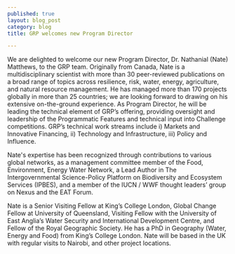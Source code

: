 ```yaml
---
published: true
layout: blog_post
category: blog
title: GRP welcomes new Program Director

---
```


We are delighted to welcome our new Program Director, Dr. Nathanial (Nate) Matthews, to the GRP team. Originally from Canada, Nate is a multidisciplinary scientist with more than 30 peer-reviewed publications on a broad range of topics across resilience, risk, water, energy, agriculture, and natural resource management. He has managed more than 170 projects globally in more than 25 countries; we are looking forward to drawing on his extensive on-the-ground experience. As Program Director, he will be leading the technical element of GRP’s offering, providing oversight and leadership of the Programmatic Features and technical input into Challenge competitions. GRP’s technical work streams include i) Markets and Innovative Financing, ii) Technology and Infrastructure, iii) Policy and Influence.

Nate's expertise has been recognized through contributions to various global networks, as a management committee member of the Food, Environment, Energy Water Network, a Lead Author in The Intergovernmental Science-Policy Platform on Biodiversity and Ecosystem Services (IPBES), and a member of the IUCN / WWF thought leaders’ group on Nexus and the EAT Forum.

Nate is a Senior Visiting Fellow at King’s College London, Global Change Fellow at University of Queensland, Visiting Fellow with the University of East Anglia’s Water Security and International Development Centre, and Fellow of the Royal Geographic Society. He has a PhD in Geography (Water, Energy and Food) from King’s College London. Nate will be based in the UK with regular visits to Nairobi, and other project locations.






 



